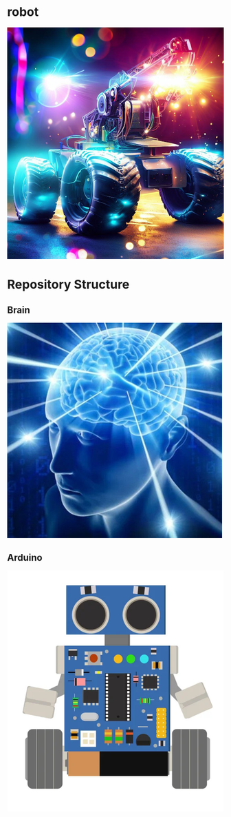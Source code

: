 # robot
![image](images/robot.jpeg)

# Repository Structure
## Brain
![image](images/brain.jpg)
## Arduino
![image](images/arduino_robot.jpg)